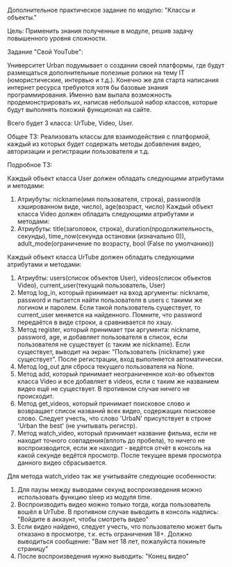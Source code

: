 Дополнительное практическое задание по модулю: "Классы и объекты."

Цель: Применить знания полученные в модуле, решив задачу повышенного уровня сложности.

Задание "Свой YouTube":

Университет Urban подумывает о создании своей платформы, где будут размещаться дополнительные полезные ролики на тему IT (юмористические, интервью и т.д.). Конечно же для старта написания интернет ресурса требуются хотя бы базовые знания программирования.
Именно вам выпала возможность продемонстрировать их, написав небольшой набор классов, которые будут выполнять похожий функционал на сайте.

Всего будет 3 класса: UrTube, Video, User.

Общее ТЗ:
Реализовать классы для взаимодействия с платформой, каждый из которых будет содержать методы добавления видео, авторизации и регистрации пользователя и т.д.



Подробное ТЗ:

Каждый объект класса User должен обладать следующими атрибутами и методами:
1. Атриубуты: nickname(имя пользователя, строка), password(в хэшированном виде, число), age(возраст, число)
Каждый объект класса Video должен обладать следующими атрибутами и методами:
1. Атриубуты: title(заголовок, строка), duration(продолжительность, секунды), time_now(секунда остановки (изначально 0)), adult_mode(ограничение по возрасту, bool (False по умолчанию))

Каждый объект класса UrTube должен обладать следующими атрибутами и методами:
1. Атриубты: users(список объектов User), videos(список объектов Video), current_user(текущий пользователь, User)
2. Метод log_in, который принимает на вход аргументы: nickname, password и пытается найти пользователя в users с такими же логином и паролем. Если такой пользователь существует, то current_user меняется на найденного. Помните, что password передаётся в виде строки,
а сравнивается по хэшу.
3. Метод register, который принимает три аргумента: nickname, password, age, и добавляет пользователя в список, если пользователя не существует (с таким же nickname). Если существует, выводит на экран: "Пользователь {nickname} уже существует". После регистрации, вход выполняется автоматически.
4. Метод log_out для сброса текущего пользователя на None.
5. Метод add, который принимает неограниченное кол-во объектов класса Video и все добавляет в videos, если с таким же названием видео ещё не существует. В противном случае ничего не происходит.
6. Метод get_videos, который принимает поисковое слово и возвращает список названий всех видео, содержащих поисковое слово. Следует учесть, что слово 'UrbaN' присутствует в строке 'Urban the best' (не учитывать регистр).
7. Метод watch_video, который принимает название фильма, если не находит точного совпадения(вплоть до пробела), то ничего не воспроизводится, если же находит - ведётся отчёт в консоль на какой секунде ведётся просмотр. После текущее время просмотра данного видео сбрасывается.

Для метода watch_video так же учитывайте следующие особенности:
1. Для паузы между выводами секунд воспроизведения можно использовать функцию sleep из модуля time.
2. Воспроизводить видео можно только тогда, когда пользователь вошёл в UrTube. В противном случае выводить в консоль надпись: "Войдите в аккаунт, чтобы смотреть видео"
3. Если видео найдено, следует учесть, что пользователю может быть отказано в просмотре, т.к. есть ограничения 18+. Должно выводиться сообщение: "Вам нет 18 лет, пожалуйста покиньте страницу"
4. После воспроизведения нужно выводить: "Конец видео"
